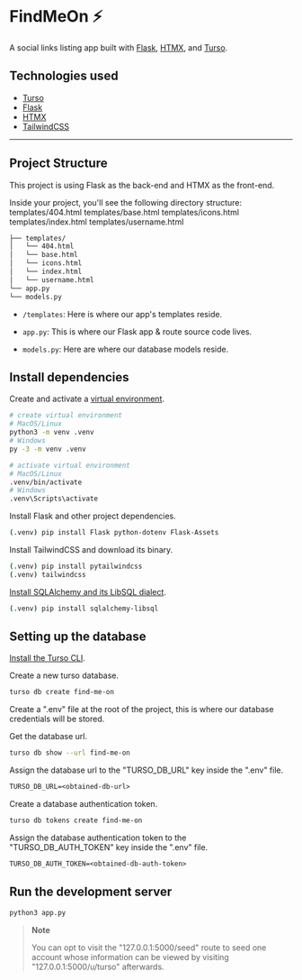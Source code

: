 # FindMeOn ⚡️

A social links listing app built with [Flask], [HTMX], and [Turso].

## Technologies used

- [Turso]
- [Flask]
- [HTMX]
- [TailwindCSS]

---

## Project Structure

This project is using Flask as the back-end and HTMX as the front-end.

Inside your project, you'll see the following directory structure:
templates/404.html templates/base.html templates/icons.html templates/index.html
templates/username.html

```bash
├── templates/
│   └── 404.html
│   └── base.html
│   └── icons.html
│   └── index.html
│   └── username.html
└── app.py
└── models.py
```

- `/templates`: Here is where our app's templates reside.

- `app.py`: This is where our Flask app & route source code lives.

- `models.py`: Here are where our database models reside.

## Install dependencies

Create and activate a [virtual environment].

```bash
# create virtual environment
# MacOS/Linux
python3 -m venv .venv
# Windows
py -3 -m venv .venv

# activate virtual environment
# MacOS/Linux
.venv/bin/activate
# Windows
.venv\Scripts\activate
```

Install Flask and other project dependencies.

```bash
(.venv) pip install Flask python-dotenv Flask-Assets
```

Install TailwindCSS and download its binary.

```bash
(.venv) pip install pytailwindcss
(.venv) tailwindcss
```

[Install SQLAlchemy and its LibSQL dialect].

```bash
(.venv) pip install sqlalchemy-libsql
```

## Setting up the database

[Install the Turso CLI].

Create a new turso database.

```sh
turso db create find-me-on
```

Create a ".env" file at the root of the project, this is where our database
credentials will be stored.

Get the database url.

```sh
turso db show --url find-me-on
```

Assign the database url to the "TURSO_DB_URL" key inside the ".env" file.

```txt
TURSO_DB_URL=<obtained-db-url>
```

Create a database authentication token.

```sh
turso db tokens create find-me-on
```

Assign the database authentication token to the "TURSO_DB_AUTH_TOKEN" key inside
the ".env" file.

```txt
TURSO_DB_AUTH_TOKEN=<obtained-db-auth-token>
```

## Run the development server

```bash
python3 app.py
```

> **Note**
>
> You can opt to visit the "127.0.0.1:5000/seed" route to seed one account whose
> information can be viewed by visiting "127.0.0.1:5000/u/turso" afterwards.

[Flask]: https://flask.palletsprojects.com/
[HTMX]: https://htmx.org/
[Turso]: https://turso.tech
[TailwindCSS]: https://tailwindcss.com
[virtual environment]: https://flask.palletsprojects.com/en/2.3.x/installation/#virtual-environments
[Install SQLAlchemy and its LibSQL dialect]: https://github.com/libsql/sqlalchemy-libsql#co-requisites
[Install the Turso CLI]: https://docs.turso.tech/reference/turso-cli#installation
